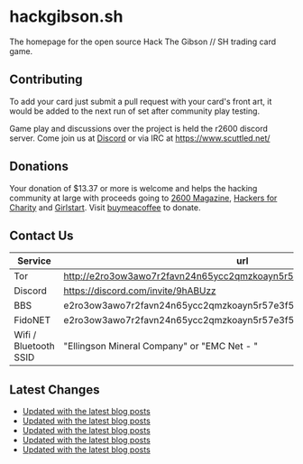 # hackgibson.sh
The homepage for the open source Hack The Gibson // SH trading card game.


## Contributing

To add your card just submit a pull request with your card's front art, it would be added to the next run of set after community play testing.

Game play and discussions over the project is held the r2600 discord server. Come join us at [Discord](https://discord.com/invite/9hABUzz) or via IRC at https://www.scuttled.net/


## Donations

Your donation of $13.37 or more is welcome and helps the hacking community at large with proceeds going to [2600 Magazine](https://2600.com/), [Hackers for Charity](https://hackersforcharity.org) and [Girlstart](https://girlstart.org).  Visit [buymeacoffee](https://www.buymeacoffee.com/hackgibson.sh) to donate.


## Contact Us

Service | url
-|-
Tor | http://e2ro3ow3awo7r2favn24n65ycc2qmzkoayn5r57e3f56nvjwdcgg32ad.onion
Discord | https://discord.com/invite/9hABUzz
BBS | e2ro3ow3awo7r2favn24n65ycc2qmzkoayn5r57e3f56nvjwdcgg32ad.onion:23
FidoNET | e2ro3ow3awo7r2favn24n65ycc2qmzkoayn5r57e3f56nvjwdcgg32ad.onion:24554
Wifi / Bluetooth SSID | "Ellingson Mineral Company" or "EMC Net - <fidonet address>"

## Latest Changes
<!-- BLOG-POST-LIST:START -->
- [Updated with the latest blog posts](https://github.com/DFW2600/hackgibson.sh/commit/9c01ae97f42d57e77eda169ae77b602fe3a67c9f)
- [Updated with the latest blog posts](https://github.com/DFW2600/hackgibson.sh/commit/6af4e7b5992d96539c1f331f1e24bc5a59a78c8d)
- [Updated with the latest blog posts](https://github.com/DFW2600/hackgibson.sh/commit/2cc71487600f26ff6731bbc61e7d56ce5b2c4af7)
- [Updated with the latest blog posts](https://github.com/DFW2600/hackgibson.sh/commit/72f2422ec10399f58ee473f42df852f27c494076)
- [Updated with the latest blog posts](https://github.com/DFW2600/hackgibson.sh/commit/9f2e0d5d01f77948bd7e79e4010ee85577fd8350)
<!-- BLOG-POST-LIST:END -->
